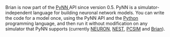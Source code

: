 <html><body><p>Brian is now part of the <a href="http://neuralensemble.org/trac/PyNN">PyNN </a>API since version 0.5. PyNN is a simulator-independent language for building neuronal network models.  You can write the code for a model once, using the PyNN API and the <a class="ext-link" href="http://www.python.org/"><span class="icon">Python</span></a> programming language, and then run it without modification on any simulator that PyNN supports (currently <a class="ext-link" href="http://www.neuron.yale.edu/neuron/"><span class="icon">NEURON</span></a>, <a class="ext-link" href="http://www.nest-initiative.org/?page=Software"><span class="icon">NEST</span></a>, <a class="ext-link" href="http://sourceforge.net/projects/pcsim/"><span class="icon">PCSIM</span></a> and <a class="ext-link" href="https://briansimulator.org/"><span class="icon">Brian</span></a>).</p></body></html>
